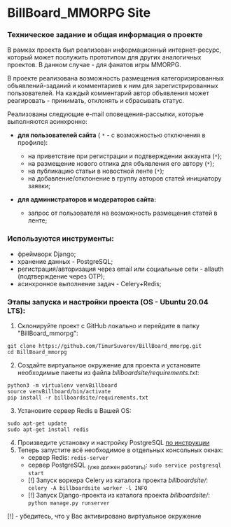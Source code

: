 # BillBoard_MMORPG Site
### Техническое задание и общая информация о проекте
В рамках проекта был реализован информационный интернет-ресурс, который может послужить прототипом для других аналогичных проектов. В данном случае  - для фанатов игры MMORPG.

В проекте реализована возможность размещения категоризированных объявлений-заданий и комментариев к ним для зарегистрированных пользователей. На каждый комментарий автор объявления может реагировать - принимать, отклонять и сбрасывать статус.

Реализованы следующие e-mail оповещения-рассылки, которые выполняются асинхронно:

 - **для пользователей сайта** ( `*` - с возможностью отключения в профиле):
	 - на приветствие при регистрации и подтверждении аккаунта (`*`);
	 - на размещение нового отлика для объявления его автору (`*`);
	 - на публикацию статьи в новостной ленте (`*`);
     - на добавление/отклонение в группу авторов статей инициатору заявки;
  
 - **для администраторов и модераторов сайта:**
   	 - запрос от пользователя на возможность размещения статей в ленте;

### Используются инструменты:
-   фреймворк Django;
-   хранение данных -  PostgreSQL;
-   регистрация/авторизация через email или социальные сети - allauth (подтверждение через OTP);
-   асинхронное выполнение задач - Celery+Redis;

### Этапы запуска и настройки проекта (OS -  Ubuntu 20.04 LTS):

 1. Склонируйте проект с GitHub локально и перейдите в папку "BillBoard_mmorpg":
```
git clone https://github.com/TimurSuvorov/BillBoard_mmorpg.git 
cd BillBoard_mmorpg
```
 2. Создайте виртуальное окружение для проекта и установите необходимые пакеты из файла *billboardsite/requirements.txt*:
```
python3 -m virtualenv venvBillboard
source venvBillboard/bin/activate
pip install -r billboardsite/requirements.txt
```
 3. Установите сервер Redis в Вашей OS:
```
sudo apt-get update
sudo apt-get install redis
```
 4. Произведите установку и настройку PostgreSQL [по инструкции](https://github.com/TimurSuvorov/BillBoard_mmorpg/blob/master/README_PostgreSQL.md)
 5. Теперь запустите всё необходимое в отдельных консольных окнах:
	 - сервер Redis: ```redis-server```
	 - сервер PostgreSQL <sub>(уже должен работать)</sub>: ```sudo service postgresql start```
	 - [!] Запуск воркера Celery из каталога проекта *billboardsite/*: ```celery -A billboardsite worker -l INFO```
	 - [!] Запуск Django-проекта из каталога проекта *billboardsite/*: ```python manage.py runserver```
   
[!] - убедитесь, что у Вас активировано виртуальное окружение
